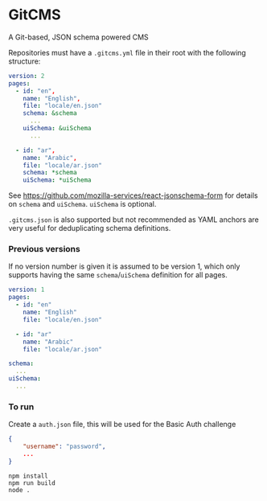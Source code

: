 # GitCMS

A Git-based, JSON schema powered CMS

Repositories must have a `.gitcms.yml` file in their root with the following
structure:

```yaml
version: 2
pages:
  - id: "en",
    name: "English",
    file: "locale/en.json"
    schema: &schema
      ...
    uiSchema: &uiSchema
      ...

  - id: "ar",
    name: "Arabic",
    file: "locale/ar.json"
    schema: *schema
    uiSchema: *uiSchema
```

See https://github.com/mozilla-services/react-jsonschema-form for details on
`schema` and `uiSchema`. `uiSchema` is optional.

`.gitcms.json` is also supported but not recommended as YAML anchors are
very useful for deduplicating schema definitions.

### Previous versions

If no version number is given it is assumed to be version 1, which only
supports having the same `schema`/`uiSchema` definition for all pages.
```yaml
version: 1
pages:
  - id: "en"
    name: "English"
    file: "locale/en.json"

  - id: "ar"
    name: "Arabic"
    file: "locale/ar.json"

schema:
  ...
uiSchema:
  ...
```

### To run

Create a `auth.json` file, this will be used for the Basic Auth challenge
```json
{
    "username": "password",
    ...
}
```

```
npm install
npm run build
node .
```
